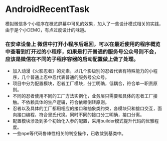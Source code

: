 # AndroidRecentTask
模拟微信多个小程序在概览屏幕中可见的效果，加入了一些设计模式相关的实践，由于是个小DEMO，有点过度设计的味道。

### 在安卓设备上 微信中打开小程序后返回，可以在最近使用的程序概览中查看到打开过的小程序，如果是打开普通的服务号公众号则不会，应该是微信在不同的子程序容器的启动配置做上做了处理。
* 加入动漫《火影忍者》的元素，以几个影级别的忍者代表有特殊能力的小程序，几个普通上忍中忍代表普通的服务号公众号。
* 项目中分为配置模块，忍者工厂模块，分工明确，低耦合，符合单一职责原则。
* 不同的忍者使用不同的工厂方法实例化，业务层只需要和具体的忍者工厂接触。不依赖具体的生产逻辑，符合依赖倒转原则。
* 忍者以及具体的工厂都用相应的接口和抽象类约束，各模块只和接口交互，面向接口编程，符合里氏代换。同时不同的接口分工明确，接口分离。
* 配置模块涉及到多个初始化入参的配置，采用builder模式提升代码的优雅程度。
* 一些npe等代码鲁棒性相关的判空操作，已收敛到基类中。

